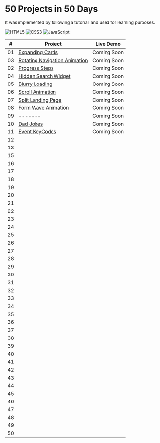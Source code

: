 # 50 Projects in 50 Days

It was implemented by following a tutorial, and used for learning purposes.

![HTML5](https://img.shields.io/badge/HTML5-E34F26?style=for-the-badge&logo=html5&logoColor=white) ![CSS3](https://img.shields.io/badge/CSS3-1572B6?style=for-the-badge&logo=css3&logoColor=white) ![JavaScript](https://img.shields.io/badge/JavaScript-F7DF1E?style=for-the-badge&logo=javascript&logoColor=black)

|  #  | Project                                                                                                                           | Live Demo   |
| :-: | --------------------------------------------------------------------------------------------------------------------------------- | ----------- |
| 01  | [Expanding Cards](https://github.com/batuhan-kaya/50_Projects_in_50_Days/tree/main/Projects/01-Expanding-Cards)                   | Coming Soon |
| 03  | [Rotating Navigation Animation](https://github.com/batuhan-kaya/50_Projects_in_50_Days/tree/main/Projects/03-Rotating-Navigation) | Coming Soon |
| 02  | [Progress Steps](https://github.com/batuhan-kaya/50_Projects_in_50_Days/tree/main/Projects/02-Progress-Steps)                     | Coming Soon |
| 04  | [Hidden Search Widget](https://github.com/batuhan-kaya/50_Projects_in_50_Days/tree/main/Projects/04-Hidden-Search-Widget)         | Coming Soon |
| 05  | [Blurry Loading](https://github.com/batuhan-kaya/50_Projects_in_50_Days/tree/main/Projects/05-Blurry-Loading)                     | Coming Soon |
| 06  | [Scroll Animation](https://github.com/batuhan-kaya/50_Projects_in_50_Days/tree/main/Projects/06-Scroll-Animation)                 | Coming Soon |
| 07  | [Split Landing Page](https://github.com/batuhan-kaya/50_Projects_in_50_Days/tree/main/Projects/07-Split-Landing-Page)             | Coming Soon |
| 08  | [Form Wave Animation](https://github.com/batuhan-kaya/50_Projects_in_50_Days/tree/main/Projects/08-Form-Wave-Animation)           | Coming Soon |
| 09  | -------                                                                                                                           | Coming Soon |
| 10  | [Dad Jokes](https://github.com/batuhan-kaya/50_Projects_in_50_Days/tree/main/Projects/10-Dad-Jokes)                               | Coming Soon |
| 11  | [Event KeyCodes](https://github.com/batuhan-kaya/50_Projects_in_50_Days/tree/main/Projects/11-Event-KeyCodes)                     | Coming Soon |
| 12  |                                                                                                                                   |             |
| 13  |                                                                                                                                   |             |
| 15  |                                                                                                                                   |             |
| 16  |                                                                                                                                   |             |
| 17  |                                                                                                                                   |             |
| 18  |                                                                                                                                   |             |
| 19  |                                                                                                                                   |             |
| 20  |                                                                                                                                   |             |
| 21  |                                                                                                                                   |             |
| 22  |                                                                                                                                   |             |
| 23  |                                                                                                                                   |             |
| 24  |                                                                                                                                   |             |
| 25  |                                                                                                                                   |             |
| 26  |                                                                                                                                   |             |
| 27  |                                                                                                                                   |             |
| 28  |                                                                                                                                   |             |
| 29  |                                                                                                                                   |             |
| 30  |                                                                                                                                   |             |
| 31  |                                                                                                                                   |             |
| 32  |                                                                                                                                   |             |
| 33  |                                                                                                                                   |             |
| 34  |                                                                                                                                   |             |
| 35  |                                                                                                                                   |             |
| 36  |                                                                                                                                   |             |
| 37  |                                                                                                                                   |             |
| 38  |                                                                                                                                   |             |
| 39  |                                                                                                                                   |             |
| 40  |                                                                                                                                   |             |
| 41  |                                                                                                                                   |             |
| 42  |                                                                                                                                   |             |
| 43  |                                                                                                                                   |             |
| 44  |                                                                                                                                   |             |
| 45  |                                                                                                                                   |             |
| 46  |                                                                                                                                   |             |
| 47  |                                                                                                                                   |             |
| 48  |                                                                                                                                   |             |
| 49  |                                                                                                                                   |             |
| 50  |                                                                                                                                   |             |
